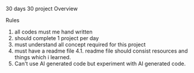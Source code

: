 30 days 30 project Overview




Rules
1. all codes must me hand written 
2. should complete 1 project per day 
3. must understand all concept required for this project
4. must have a readme file 
    4.1. readme file should consist resources and things which i learned.
5. Can't use AI generated code but experiment with AI generated code.
